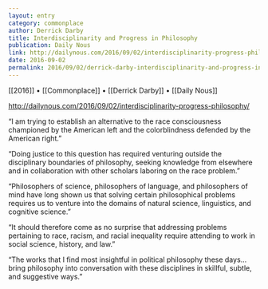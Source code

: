 ```yaml
---
layout: entry
category: commonplace
author: Derrick Darby
title: Interdisciplinarity and Progress in Philosophy
publication: Daily Nous
link: http://dailynous.com/2016/09/02/interdisciplinarity-progress-philosophy/
date: 2016-09-02
permalink: 2016/09/02/derrick-darby-interdisciplinarity-and-progress-in-philosophy
---
```


[[2016]] • [[Commonplace]] • [[Derrick Darby]] • [[Daily Nous]]

http://dailynous.com/2016/09/02/interdisciplinarity-progress-philosophy/

“I am trying to establish an alternative to the race consciousness championed by the American left and the colorblindness defended by the American right.”

“Doing justice to this question has required venturing outside the disciplinary boundaries of philosophy, seeking knowledge from elsewhere and in collaboration with other scholars laboring on the race problem.”

“Philosophers of science, philosophers of language, and philosophers of mind have long shown us that solving certain philosophical problems requires us to venture into the domains of natural science, linguistics, and cognitive science.”

“It should therefore come as no surprise that addressing problems pertaining to race, racism, and racial inequality require attending to work in social science, history, and law.”

“The works that I find most insightful in political philosophy these days… bring philosophy into conversation with these disciplines in skillful, subtle, and suggestive ways.”
